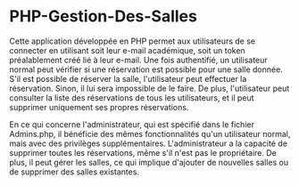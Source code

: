 # PHP-Gestion-Des-Salles
Cette application développée en PHP permet aux utilisateurs de se connecter en utilisant soit leur e-mail académique, soit un token préalablement créé lié à leur e-mail. Une 
fois authentifié, un utilisateur normal peut vérifier si une réservation est possible pour une salle donnée. S'il est possible de réserver la salle, l'utilisateur peut 
effectuer la réservation. Sinon, il lui sera impossible de le faire. De plus, l'utilisateur peut consulter la liste des réservations de tous les utilisateurs, et il peut 
supprimer uniquement ses propres réservations.

En ce qui concerne l'administrateur, qui est spécifié dans le fichier Admins.php, il bénéficie des mêmes fonctionnalités qu'un utilisateur normal, mais avec des privilèges 
supplémentaires. L'administrateur a la capacité de supprimer toutes les réservations, même s'il n'est pas le propriétaire. De plus, il peut gérer les salles, ce qui implique 
d'ajouter de nouvelles salles ou de supprimer des salles existantes.
